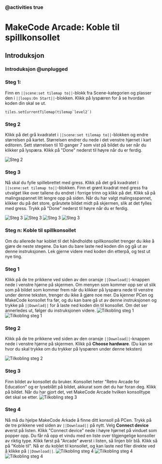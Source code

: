 ### @activities true

# MakeCode Arcade: Koble til spillkonsollet
## Introduksjon
### Introduksjon @unplugged

### Steg 1:
Finn en ``||scene:set tilemap to||``-blokk fra Scene-kategorien og plasser den i ``||loops:On Start||``-blokken.
Klikk på lyspæren for å se hvordan koden din skal se ut.

```blocks
tiles.setCurrentTilemap(tilemap`level2`)
```
### Steg 2
Klikk på det grå kvadratet i ``||scene:set tilemap to||``-blokken og endre størrelsen på kartet.
Størrelsen endrer du nede i det venstre hjørnet i kart editoren.
Sett størrelsen til 10 ganger 7 som vist på bildet du ser når du klikker på lyspæra.
Klikk på "Done" nederst til høyre når du er ferdig.

![Steg 2](https://raw.githubusercontent.com/InspiriaSCC/arcadetutorials/master/assets/Arcadegame01.jpg)

### Steg 3
Nå skal du fylle spillebrettet med gress.
Klikk på det grå kvadratet i ``||scene:set tilemap to||``-blokken.
Finn et grønt kvadrat med gress fra utvalget like over tallene du endret i forrige trinn og klikk på det.
Klikk så på malingsspannet litt lengre opp på siden.
Når du har valgt malingsspannet, klikker du på det store, grårutete bildet midt på skjermen, slik at det fylles med gress.
Trykk på "Done" nederst til høyre når du er ferdig.

![Steg 3](https://raw.githubusercontent.com/InspiriaSCC/arcadetutorials/master/assets/Arcadegame02.jpg)
![Steg 3](https://raw.githubusercontent.com/InspiriaSCC/arcadetutorials/master/assets/Arcadegame03.jpg)
![Steg 3](https://raw.githubusercontent.com/InspiriaSCC/arcadetutorials/master/assets/Arcadegame04.jpg)
![Steg 3](https://raw.githubusercontent.com/InspiriaSCC/arcadetutorials/master/assets/Arcadegame05.jpg)


### Steg n: Koble til spillkonsollet
Om du allerede har koblet til det håndholdte spillkonsollet trenger du ikke å gjøre de neste stegene.
Da kan du bare laste ned koden din og gå ut av denne instruksjonen.
Lek gjerne videre med koden din etterpå, og test ut nye ting.

### Steg 1
Klikk på de tre prikkene ved siden av den oransje ``||Download||``-knappen nede i venstre hjørne på skjermen.
Om menyen som kommer opp ser ut slik som på bildet som kommer frem når du klikker på lyspæra nede til venstre under denne teksten, trenger du ikke å gjøre noe mer.
Da kjenner PCen og MakeCode konsollet fra før, og du kan bare gå ut av denne instruksjonen og trykke på ``||Downlad||`` for å laste ned koden din til konsollet.
Om det ser annerledes ut, følger du instruksjonen videre.
![Tilkobling steg 1](https://raw.githubusercontent.com/InspiriaSCC/energispillet/master/assets/ArcadeConnect2.jpg)
![Tilkobling steg 1](https://raw.githubusercontent.com/InspiriaSCC/energispillet/master/assets/ArcadeConnect3b.jpg)

### Steg 2
Klikk på de tre prikkene ved siden av den oransje ``||Download||``-knappen nede i venstre hjørne på skjermen.
Klikk på <b>Choose hardware</b>.
(Du kan se hvor du skal trykke om du trykker på lyspæren under denne teksten)

![Tilkobling steg 2](https://raw.githubusercontent.com/InspiriaSCC/energispillet/master/assets/ArcadeConnect3.jpg)

### Steg 3
Finn bildet av konsollet du bruker. Konsollet heter "Retro Arcade for Education" og er lyseblått på bildet, akkurat som det du har foran deg.
Klikk på bildet. Når du har gjort det, vet MakeCode Arcade hvilken konsolltype det skal se etter.
![Tilkobling steg 3](https://raw.githubusercontent.com/InspiriaSCC/energispillet/master/assets/ArcadeConnect4.jpg)

### Steg 4
Nå må du hjelpe MakeCode Arkade å finne ditt konsoll på PCen.
Trykk på de tre prikkene ved siden av ``||Download||`` på nytt.
Velg <b>Connect device</b> øverst på listen.
Klikk "Connect device" nede i høyre hjørnet på vinduet som popper opp.
Du får nå opp et vindu med en liste over tilgjengelige konsoller av riktig type.
Klikk først på "Arcade" øverst i listen, så linjen blir blå.
Klikk så på "Koble til". Nå er du koblet til konsollet, og kan laste ned filer direkte ved å klikke på ``||Download||``.
![Tilkobling steg 4](https://raw.githubusercontent.com/InspiriaSCC/energispillet/master/assets/ArcadeConnect5.jpg)
![Tilkobling steg 4](https://raw.githubusercontent.com/InspiriaSCC/energispillet/master/assets/ArcadeConnect6.jpg)
![Tilkobling steg 4](https://raw.githubusercontent.com/InspiriaSCC/energispillet/master/assets/ArcadeConnect7.jpg)



<script src="https://makecode.com/gh-pages-embed.js"></script><script>makeCodeRender("{{ site.makecode.home_url }}", "{{ site.github.owner_name }}/{{ site.github.repository_name }}");</script>
